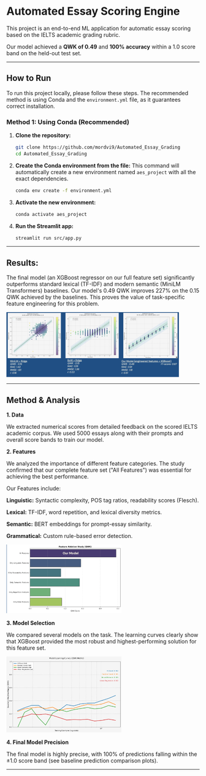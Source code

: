 # Automated Essay Scoring Engine 

This project is an end-to-end ML application for automatic essay scoring based on the IELTS academic grading rubric.

Our model achieved a **QWK of 0.49** and **100% accuracy** within a 1.0 score band on the held-out test set.

---

## How to Run 
To run this project locally, please follow these steps. The recommended method is using Conda and the `environment.yml` file, as it guarantees correct installation.

### Method 1: Using Conda (Recommended)

1.  **Clone the repository:**
    ```bash
    git clone https://github.com/mordvi9/Automated_Essay_Grading
    cd Automated_Essay_Grading
    ```
2.  **Create the Conda environment from the file:**
    This command will automatically create a new environment named `aes_project` with all the exact dependencies.
    ```bash
    conda env create -f environment.yml
    ```
3.  **Activate the new environment:**
    ```bash
    conda activate aes_project
    ```
4.  **Run the Streamlit app:**
    ```bash
    streamlit run src/app.py
    ```

---


## Results: 
The final model (an XGBoost regressor on our full feature set) significantly outperforms standard lexical (TF-IDF) and modern semantic (MiniLM Transformers) baselines. Our model's 0.49 QWK improves 227% on the 0.15 QWK achieved by the baselines. This proves the value of task-specific feature engineering for this problem.

<img src="./assets/baseline_comp.png" alt="Comparison with Baselines" width="450">

---

## Method & Analysis

**1. Data**

We extracted numerical scores from detailed feedback on the scored IELTS academic corpus. We used 5000 essays along with their prompts and overall score bands to train our model. 

**2. Features**

We analyzed the importance of different feature categories. The study confirmed that our complete feature set ("All Features") was essential for achieving the best performance.

Our Features include:

**Linguistic:** Syntactic complexity, POS tag ratios, readability scores (Flesch).

**Lexical:** TF-IDF, word repetition, and lexical diversity metrics.

**Semantic:** BERT embeddings for prompt-essay similarity.

**Grammatical:** Custom rule-based error detection.


<img src="./assets/features.png" alt="Feature ablation study" width="300">

**3. Model Selection**

We compared several models on the task. The learning curves clearly show that XGBoost provided the most robust and highest-performing solution for this feature set.

<img src="./assets/model_comp.png" alt="Model learning curves" width="300">

**4. Final Model Precision**

The final model is highly precise, with 100% of predictions falling within the ±1.0 score band (see baseline prediction comparison plots).


---
